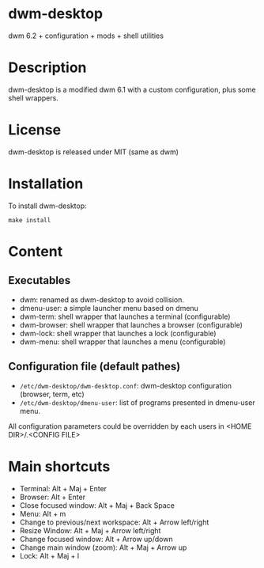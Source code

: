 dwm-desktop
===========

dwm 6.2 + configuration + mods + shell utilities

Description
===========

dwm-desktop is a modified dwm 6.1 with a custom configuration, plus some shell wrappers.

License
=======

dwm-desktop is released under MIT (same as dwm)

Installation
============

To install dwm-desktop:

```
make install
```

Content
=======

Executables
-----------

* dwm: renamed as dwm-desktop to avoid collision.
* dmenu-user: a simple launcher menu based on dmenu
* dwm-term: shell wrapper that launches a terminal (configurable)
* dwm-browser: shell wrapper that launches a browser (configurable)
* dwm-lock: shell wrapper that launches a lock (configurable)
* dwm-menu: shell wrapper that launches a menu (configurable)

Configuration file (default pathes)
-----------------------------------

* `/etc/dwm-desktop/dwm-desktop.conf`: dwm-desktop configuration (browser, term, etc)
* `/etc/dwm-desktop/dmenu-user`: list of programs presented in dmenu-user menu.

All configuration parameters could be overridden by each users in \<HOME DIR\>/.\<CONFIG FILE\>

Main shortcuts
==============

* Terminal: Alt + Maj + Enter
* Browser: Alt + Enter
* Close focused window: Alt + Maj + Back Space
* Menu: Alt + m
* Change to previous/next workspace: Alt + Arrow left/right
* Resize Window: Alt + Maj + Arrow left/right
* Change focused window: Alt + Arrow up/down
* Change main window (zoom): Alt + Maj + Arrow up
* Lock: Alt + Maj + l


